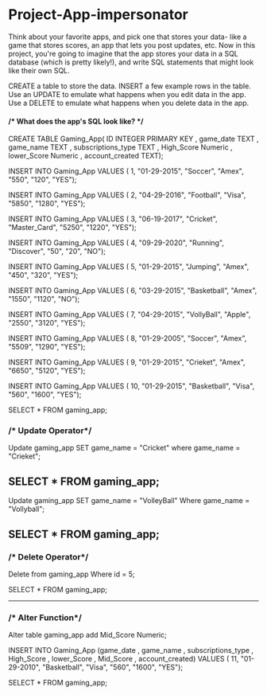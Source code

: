 # Project-App-impersonator

Think about your favorite apps, and pick one that stores your data- like a game that stores scores, an app that lets you post updates, etc. Now in this project, you're going to imagine that the app stores your data in a SQL database (which is pretty likely!), and write SQL statements that might look like their own SQL.

CREATE a table to store the data.
INSERT a few example rows in the table.
Use an UPDATE to emulate what happens when you edit data in the app.
Use a DELETE to emulate what happens when you delete data in the app.


#### /* What does the app's SQL look like? */

CREATE TABLE Gaming_App(
 ID INTEGER PRIMARY KEY
, game_date TEXT
, game_name TEXT
, subscriptions_type TEXT
, High_Score Numeric
, lower_Score Numeric
, account_created TEXT);


INSERT INTO Gaming_App VALUES ( 1, "01-29-2015", "Soccer", "Amex", "550", "120", "YES");

INSERT INTO Gaming_App VALUES ( 2, "04-29-2016", "Football", "Visa", "5850", "1280", "YES");

INSERT INTO Gaming_App VALUES ( 3, "06-19-2017", "Cricket", "Master_Card", "5250", "1220", "YES");

INSERT INTO Gaming_App VALUES ( 4, "09-29-2020", "Running", "Discover", "50", "20", "NO");

INSERT INTO Gaming_App VALUES ( 5, "01-29-2015", "Jumping", "Amex", "450", "320", "YES");

INSERT INTO Gaming_App VALUES ( 6, "03-29-2015", "Basketball", "Amex", "1550", "1120", "NO");

INSERT INTO Gaming_App VALUES ( 7, "04-29-2015", "VollyBall", "Apple", "2550", "3120", "YES");

INSERT INTO Gaming_App VALUES ( 8, "01-29-2005", "Soccer", "Amex", "5509", "1290", "YES");

INSERT INTO Gaming_App VALUES ( 9, "01-29-2015", "Crieket", "Amex", "6650", "5120", "YES");

INSERT INTO Gaming_App VALUES ( 10, "01-29-2015", "Basketball", "Visa", "560", "1600", "YES");


SELECT *
FROM gaming_app;

### /* Update Operator*/

Update gaming_app SET game_name = "Cricket"
where game_name = "Crieket";

SELECT *
FROM gaming_app;
------------------------------------------
Update gaming_app SET game_name = "VolleyBall"
Where game_name = "Vollyball";

SELECT *
FROM gaming_app;
-------------------------------------------

### /* Delete Operator*/

Delete from gaming_app
Where id = 5;

SELECT *
FROM gaming_app;

---------------------------------------------------
### /* Alter Function*/
Alter table gaming_app add Mid_Score Numeric;

INSERT INTO Gaming_App (game_date
, game_name
, subscriptions_type
, High_Score
, lower_Score
, Mid_Score
, account_created) VALUES ( 11, "01-29-2010", "Basketball", "Visa", "560", "1600", "YES");

SELECT *
FROM gaming_app;


